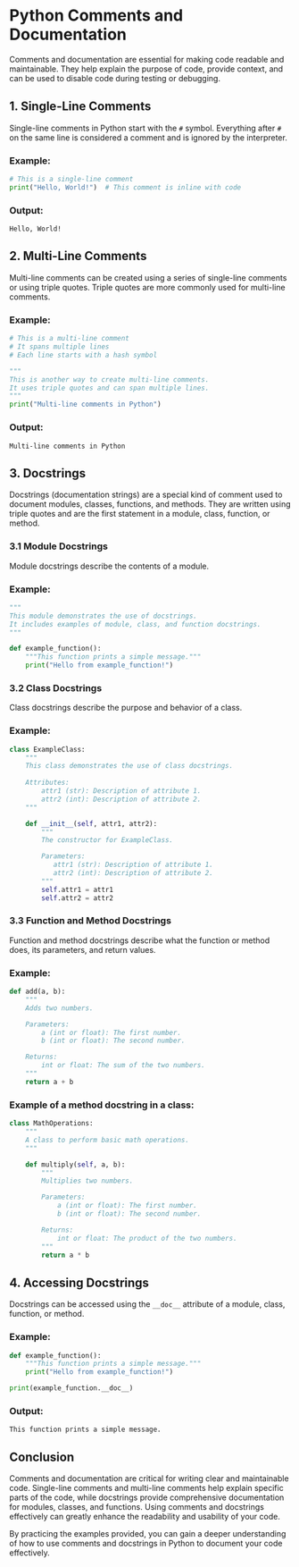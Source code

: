 # Python Comments and Documentation

Comments and documentation are essential for making code readable and maintainable. They help explain the purpose of code, provide context, and can be used to disable code during testing or debugging.

## 1. Single-Line Comments

Single-line comments in Python start with the `#` symbol. Everything after `#` on the same line is considered a comment and is ignored by the interpreter.

### Example:

```python
# This is a single-line comment
print("Hello, World!")  # This comment is inline with code
```

### Output:

```
Hello, World!
```

## 2. Multi-Line Comments

Multi-line comments can be created using a series of single-line comments or using triple quotes. Triple quotes are more commonly used for multi-line comments.

### Example:

```python
# This is a multi-line comment
# It spans multiple lines
# Each line starts with a hash symbol

"""
This is another way to create multi-line comments.
It uses triple quotes and can span multiple lines.
"""
print("Multi-line comments in Python")
```

### Output:

```
Multi-line comments in Python
```

## 3. Docstrings

Docstrings (documentation strings) are a special kind of comment used to document modules, classes, functions, and methods. They are written using triple quotes and are the first statement in a module, class, function, or method.

### 3.1 Module Docstrings

Module docstrings describe the contents of a module.

### Example:

```python
"""
This module demonstrates the use of docstrings.
It includes examples of module, class, and function docstrings.
"""

def example_function():
    """This function prints a simple message."""
    print("Hello from example_function!")
```

### 3.2 Class Docstrings

Class docstrings describe the purpose and behavior of a class.

### Example:

```python
class ExampleClass:
    """
    This class demonstrates the use of class docstrings.
    
    Attributes:
        attr1 (str): Description of attribute 1.
        attr2 (int): Description of attribute 2.
    """

    def __init__(self, attr1, attr2):
        """
        The constructor for ExampleClass.

        Parameters:
           attr1 (str): Description of attribute 1.
           attr2 (int): Description of attribute 2.
        """
        self.attr1 = attr1
        self.attr2 = attr2
```

### 3.3 Function and Method Docstrings

Function and method docstrings describe what the function or method does, its parameters, and return values.

### Example:

```python
def add(a, b):
    """
    Adds two numbers.

    Parameters:
        a (int or float): The first number.
        b (int or float): The second number.

    Returns:
        int or float: The sum of the two numbers.
    """
    return a + b
```

### Example of a method docstring in a class:

```python
class MathOperations:
    """
    A class to perform basic math operations.
    """

    def multiply(self, a, b):
        """
        Multiplies two numbers.

        Parameters:
            a (int or float): The first number.
            b (int or float): The second number.

        Returns:
            int or float: The product of the two numbers.
        """
        return a * b
```

## 4. Accessing Docstrings

Docstrings can be accessed using the `__doc__` attribute of a module, class, function, or method.

### Example:

```python
def example_function():
    """This function prints a simple message."""
    print("Hello from example_function!")

print(example_function.__doc__)
```

### Output:

```
This function prints a simple message.
```

## Conclusion

Comments and documentation are critical for writing clear and maintainable code. Single-line comments and multi-line comments help explain specific parts of the code, while docstrings provide comprehensive documentation for modules, classes, and functions. Using comments and docstrings effectively can greatly enhance the readability and usability of your code.

By practicing the examples provided, you can gain a deeper understanding of how to use comments and docstrings in Python to document your code effectively.
